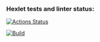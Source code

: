 ### Hexlet tests and linter status:
[![Actions Status](https://github.com/kov-ekate/php-project-9/actions/workflows/hexlet-check.yml/badge.svg)](https://github.com/kov-ekate/php-project-9/actions)

[![Build](https://github.com/kov-ekate/php-project-9/actions/workflows/build.yml/badge.svg)](https://github.com/kov-ekate/php-project-9/actions/workflows/build.yml)